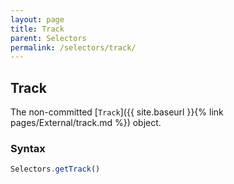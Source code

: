 ```yaml
---
layout: page
title: Track
parent: Selectors
permalink: /selectors/track/
---
```


## Track

The non-committed [`Track`]({{ site.baseurl }}{% link pages/External/track.md %}) object.

### Syntax

```js
Selectors.getTrack()
```
